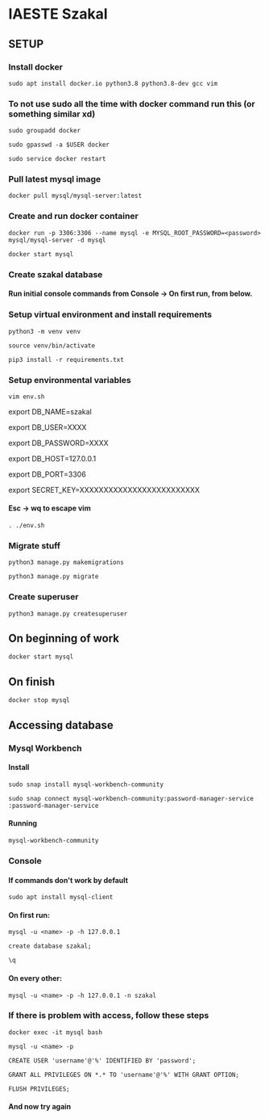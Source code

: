 # IAESTE Szakal

## SETUP

### Install docker

`sudo apt install docker.io python3.8 python3.8-dev gcc vim`

### To not use sudo all the time with docker command run this (or something similar xd)

`sudo groupadd docker`

`sudo gpasswd -a $USER docker`

`sudo service docker restart`

### Pull latest mysql image

`docker pull mysql/mysql-server:latest`

### Create and run docker container

`docker run -p 3306:3306 --name mysql -e MYSQL_ROOT_PASSWORD=<password> mysql/mysql-server -d mysql`

`docker start mysql`

### Create szakal database

#### Run initial console commands from Console -> On first run, from below.

### Setup virtual environment and install requirements

`python3 -m venv venv`

`source venv/bin/activate`

`pip3 install -r requirements.txt`

### Setup environmental variables

`vim env.sh`

export DB_NAME=szakal

export DB_USER=XXXX

export DB_PASSWORD=XXXX

export DB_HOST=127.0.0.1

export DB_PORT=3306

export SECRET_KEY=XXXXXXXXXXXXXXXXXXXXXXXXX

#### Esc ->  wq to escape vim

`. ./env.sh`

### Migrate stuff

`python3 manage.py makemigrations`

`python3 manage.py migrate`

### Create superuser

`python3 manage.py createsuperuser`

## On beginning of work

`docker start mysql`

## On finish

`docker stop mysql`

## Accessing database

### Mysql Workbench

#### Install
`sudo snap install mysql-workbench-community`

`sudo snap connect mysql-workbench-community:password-manager-service :password-manager-service`

#### Running

`mysql-workbench-community`

### Console

#### If commands don't work by default

`sudo apt install mysql-client`

#### On first run:

`mysql -u <name> -p -h 127.0.0.1`

`create database szakal;`

`\q`

#### On every other:

`mysql -u <name> -p -h 127.0.0.1 -n szakal`

### If there is problem with access, follow these steps

`docker exec -it mysql bash`

`mysql -u <name> -p`

`CREATE USER 'username'@'%' IDENTIFIED BY 'password';`

`GRANT ALL PRIVILEGES ON *.* TO 'username'@'%' WITH GRANT OPTION;`

`FLUSH PRIVILEGES;`

#### And now try again
